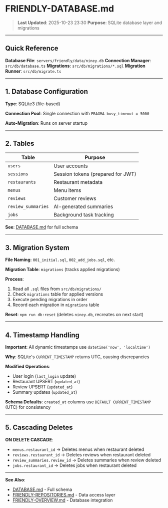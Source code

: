 # FRIENDLY-DATABASE.md

> **Last Updated**: 2025-10-23 23:30
> **Purpose**: SQLite database layer and migrations

---

## Quick Reference

**Database File**: `servers/friendly/data/niney.db`
**Connection Manager**: `src/db/database.ts`
**Migrations**: `src/db/migrations/*.sql`
**Migration Runner**: `src/db/migrate.ts`

---

## 1. Database Configuration

**Type**: SQLite3 (file-based)

**Connection Pool**: Single connection with `PRAGMA busy_timeout = 5000`

**Auto-Migration**: Runs on server startup

---

## 2. Tables

| Table | Purpose |
|-------|---------|
| `users` | User accounts |
| `sessions` | Session tokens (prepared for JWT) |
| `restaurants` | Restaurant metadata |
| `menus` | Menu items |
| `reviews` | Customer reviews |
| `review_summaries` | AI-generated summaries |
| `jobs` | Background task tracking |

**See**: [DATABASE.md](../00-core/DATABASE.md) for full schema

---

## 3. Migration System

**File Naming**: `001_initial.sql`, `002_add_jobs.sql`, etc.

**Migration Table**: `migrations` (tracks applied migrations)

**Process**:
1. Read all `.sql` files from `src/db/migrations/`
2. Check `migrations` table for applied versions
3. Execute pending migrations in order
4. Record each migration in `migrations` table

**Reset**: `npm run db:reset` (deletes `niney.db`, recreates on next start)

---

## 4. Timestamp Handling

**Important**: All dynamic timestamps use `datetime('now', 'localtime')`

**Why**: SQLite's `CURRENT_TIMESTAMP` returns UTC, causing discrepancies

**Modified Operations**:
- User login (`last_login` update)
- Restaurant UPSERT (`updated_at`)
- Review UPSERT (`updated_at`)
- Summary updates (`updated_at`)

**Schema Defaults**: `created_at` columns use `DEFAULT CURRENT_TIMESTAMP` (UTC) for consistency

---

## 5. Cascading Deletes

**ON DELETE CASCADE**:
- `menus.restaurant_id` → Deletes menus when restaurant deleted
- `reviews.restaurant_id` → Deletes reviews when restaurant deleted
- `review_summaries.review_id` → Deletes summaries when review deleted
- `jobs.restaurant_id` → Deletes jobs when restaurant deleted

---

**See Also**:
- [DATABASE.md](../00-core/DATABASE.md) - Full schema
- [FRIENDLY-REPOSITORIES.md](./FRIENDLY-REPOSITORIES.md) - Data access layer
- [FRIENDLY-OVERVIEW.md](./FRIENDLY-OVERVIEW.md) - Database integration
